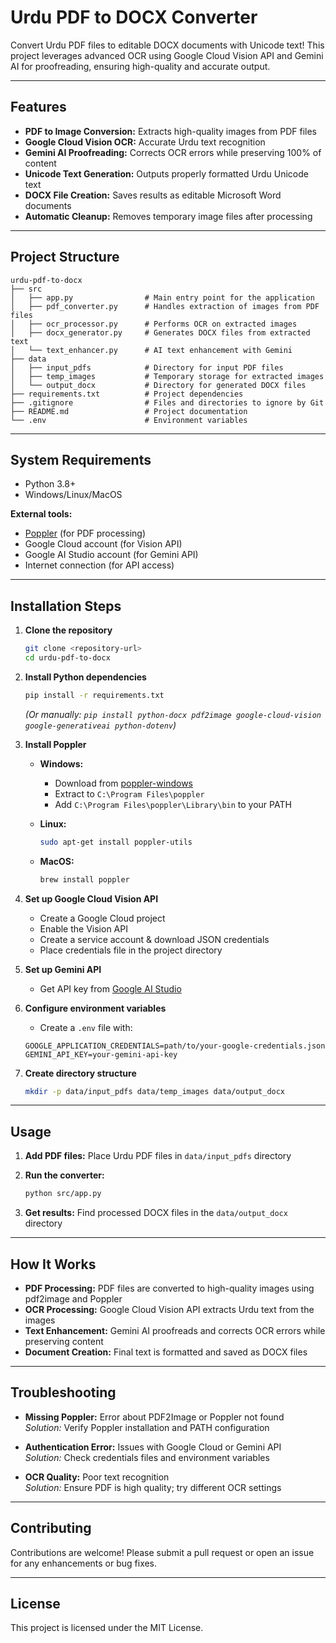 # Urdu PDF to DOCX Converter

Convert Urdu PDF files to editable DOCX documents with Unicode text! This project leverages advanced OCR using Google Cloud Vision API and Gemini AI for proofreading, ensuring high-quality and accurate output.

---

## Features

- **PDF to Image Conversion:** Extracts high-quality images from PDF files
- **Google Cloud Vision OCR:** Accurate Urdu text recognition
- **Gemini AI Proofreading:** Corrects OCR errors while preserving 100% of content
- **Unicode Text Generation:** Outputs properly formatted Urdu Unicode text
- **DOCX File Creation:** Saves results as editable Microsoft Word documents
- **Automatic Cleanup:** Removes temporary image files after processing

---

## Project Structure

```
urdu-pdf-to-docx
├── src
│   ├── app.py                # Main entry point for the application
│   ├── pdf_converter.py      # Handles extraction of images from PDF files
│   ├── ocr_processor.py      # Performs OCR on extracted images
│   ├── docx_generator.py     # Generates DOCX files from extracted text
│   └── text_enhancer.py      # AI text enhancement with Gemini
├── data
│   ├── input_pdfs            # Directory for input PDF files
│   ├── temp_images           # Temporary storage for extracted images
│   └── output_docx           # Directory for generated DOCX files
├── requirements.txt          # Project dependencies
├── .gitignore                # Files and directories to ignore by Git
├── README.md                 # Project documentation
└── .env                      # Environment variables
```

---

## System Requirements

- Python 3.8+
- Windows/Linux/MacOS

**External tools:**
- [Poppler](https://poppler.freedesktop.org/) (for PDF processing)
- Google Cloud account (for Vision API)
- Google AI Studio account (for Gemini API)
- Internet connection (for API access)

---

## Installation Steps

1. **Clone the repository**
    ```bash
    git clone <repository-url>
    cd urdu-pdf-to-docx
    ```

2. **Install Python dependencies**
    ```bash
    pip install -r requirements.txt
    ```
    *(Or manually: `pip install python-docx pdf2image google-cloud-vision google-generativeai python-dotenv`)*

3. **Install Poppler**

    - **Windows:**
        - Download from [poppler-windows](http://blog.alivate.com.au/poppler-windows/)
        - Extract to `C:\Program Files\poppler`
        - Add `C:\Program Files\poppler\Library\bin` to your PATH

    - **Linux:**
        ```bash
        sudo apt-get install poppler-utils
        ```

    - **MacOS:**
        ```bash
        brew install poppler
        ```

4. **Set up Google Cloud Vision API**
    - Create a Google Cloud project
    - Enable the Vision API
    - Create a service account & download JSON credentials
    - Place credentials file in the project directory

5. **Set up Gemini API**
    - Get API key from [Google AI Studio](https://aistudio.google.com/)

6. **Configure environment variables**
    - Create a `.env` file with:
    ```
    GOOGLE_APPLICATION_CREDENTIALS=path/to/your-google-credentials.json
    GEMINI_API_KEY=your-gemini-api-key
    ```

7. **Create directory structure**
    ```bash
    mkdir -p data/input_pdfs data/temp_images data/output_docx
    ```

---

## Usage

1. **Add PDF files:** Place Urdu PDF files in `data/input_pdfs` directory

2. **Run the converter:**
    ```bash
    python src/app.py
    ```

3. **Get results:** Find processed DOCX files in the `data/output_docx` directory

---

## How It Works

- **PDF Processing:** PDF files are converted to high-quality images using pdf2image and Poppler
- **OCR Processing:** Google Cloud Vision API extracts Urdu text from the images
- **Text Enhancement:** Gemini AI proofreads and corrects OCR errors while preserving content
- **Document Creation:** Final text is formatted and saved as DOCX files

---

## Troubleshooting

- **Missing Poppler:** Error about PDF2Image or Poppler not found  
  _Solution:_ Verify Poppler installation and PATH configuration

- **Authentication Error:** Issues with Google Cloud or Gemini API  
  _Solution:_ Check credentials files and environment variables

- **OCR Quality:** Poor text recognition  
  _Solution:_ Ensure PDF is high quality; try different OCR settings

---

## Contributing

Contributions are welcome! Please submit a pull request or open an issue for any enhancements or bug fixes.

---

## License

This project is licensed under the MIT License.

